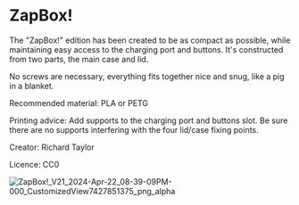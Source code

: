 ZapBox!
=======

The "ZapBox!" edition has been created to be as compact as possible, while maintaining easy access to the charging port and buttons. It's constructed from two parts, the main case and lid.

No screws are necessary, everything fits together nice and snug, like a pig in a blanket.

Recommended material: PLA or PETG

Printing advice: Add supports to the charging port and buttons slot. Be sure there are no supports interfering with the four lid/case fixing points.

Creator: Richard Taylor

Licence: CC0

![ZapBox!_V21_2024-Apr-22_08-39-09PM-000_CustomizedView7427851375_png_alpha](https://github.com/LightningPiggy/cases/assets/115934595/df91dd9e-988c-4b88-b575-af569674df22)
